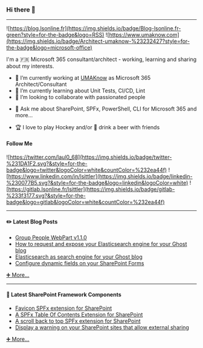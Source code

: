 ### Hi there 👋

---

![https://blog.lsonline.fr](https://img.shields.io/badge/Blog-lsonline.fr-green?style=for-the-badge&logo=RSS)
![https://www.umaknow.com](https://img.shields.io/badge/Architect-umaknow-%23232427?style=for-the-badge&logo=microsoft-office)

I'm a 🇫🇷 Microsoft 365 consultant/architect - working, learning and sharing about my interests.

<!--
**Laul0/Laul0** is a ✨ _special_ ✨ repository because its `README.md` (this file) appears on your GitHub profile.

Here are some ideas to get you started:
-->

- 🔭 I’m currently working at [UMAKnow](https://www.umaknow.com/) as Microsoft 365 Architect/Consultant
- 🌱 I’m currently learning about Unit Tests, CI/CD, Lint
- 👯 I’m looking to collaborate with passionated people
<!-- - 🤔 I’m looking for help with ... -->
- 💬 Ask me about SharePoint, SPFx, PowerShell, CLI for Microsoft 365 and more...
<!-- - 📫 How to reach me: ...
- 😄 Pronouns: ...
- ⚡ Fun fact: ... -->
- 🏆 I love to play Hockey and/or 🍻 drink a beer with friends

<!-- Available icons: https://gist.github.com/rxaviers/7360908 -->
#### Follow Me

![https://twitter.com/laul0_68](https://img.shields.io/badge/twitter-%231DA1F2.svg?&style=for-the-badge&logo=twitter&logoColor=white&countColor=%232ea44f)
![https://www.linkedin.com/in/lsittler](https://img.shields.io/badge/linkedin-%230077B5.svg?&style=for-the-badge&logo=linkedin&logoColor=white)
![https://gitlab.lsonline.fr/lsittler](https://img.shields.io/badge/gitlab-%233f3177.svg?&style=for-the-badge&logo=gitlab&logoColor=white&countColor=%232ea44f)

---

#### ✏️ Latest Blog Posts

* [Group People WebPart v1.1.0](https://blog.lsonline.fr/2020/09/24/group-people-webpart/)
* [How to request and expose your Elasticsearch engine for your Ghost blog](https://blog.lsonline.fr/2020/07/17/how-to-request-and-expose-your-elasticsearch-engine-for-your-ghost-blog/)
* [Elasticsearch as search engine for your Ghost blog](https://blog.lsonline.fr/2020/07/08/elasticsearch-as-search-engine-for-your-ghost-blog/)
* [Configure dynamic fields on your SharePoint Forms](https://blog.lsonline.fr/2020/06/18/configure-dynamic-fields-on-your-sharepoint-forms/)

[➕ More...]()

---

#### 📐 Latest SharePoint Framework Components

* [Favicon SPFx extension for SharePoint](https://blog.lsonline.fr/2020/10/31/favicon-spfx-extension-for-sharepoint/)
* [A SPFx Table Of Contents Extension for SharePoint](https://blog.lsonline.fr/2020/05/13/a-spfx-table-of-contents-extension-for-sharepoint/)
* [A scroll back to top SPFx extension for SharePoint](https://blog.lsonline.fr/2020/02/27/a-scroll-back-to-top-spfx-extension-for-sharepoint/)
* [Display a warning on your SharePoint sites that allow external sharing](https://blog.lsonline.fr/2019/07/17/display-a-warning-on-your-sharepoint-sites-that-allow-external-sharing/)

[➕ More...](https://blog.lsonline.fr/tag/spfx/)
